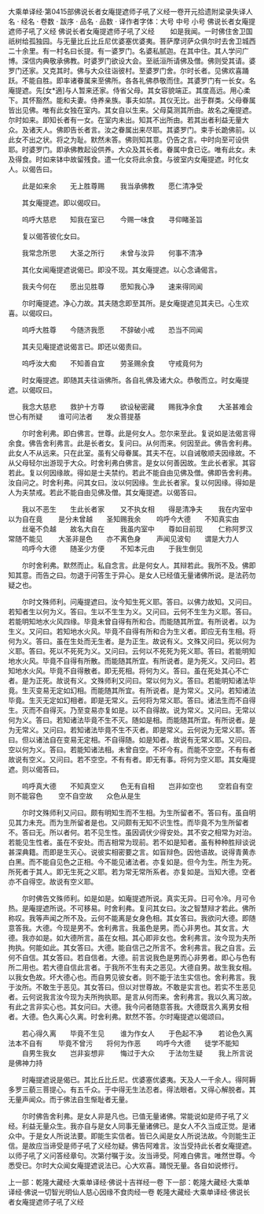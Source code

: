 大乘单译经·第0415部佛说长者女庵提遮师子吼了义经一卷开元拾遗附梁录失译人名
· 经名 · 卷数 · 跋序
· 品名 · 品数 · 译作者字体：大号 中号 小号
佛说长者女庵提遮师子吼了义经
佛说长者女庵提遮师子吼了义经
　　如是我闻。一时佛住舍卫国祇树给孤独园。与无量比丘比丘尼优婆塞优婆夷。菩萨摩诃萨众俱尔时去舍卫城西二十余里。有一村名曰长提。有一婆罗门。名婆私腻迦。在其中住。其人学问广博。深信内典敬承佛教。时婆罗门欲设大会。至祇洹所请佛及僧。佛则受其请。婆罗门还家。又克其时。佛与大众往诣彼村。至婆罗门舍。尔时长者。见佛欢喜踊跃。不能自胜。即率诸眷属来至佛所。各各礼佛恭敬而住。其婆罗门有一长女。名庵提遮。先[女*適]与人暂来还家。侍省父母。其女容貌端正。其度高远。用心柔下。其怀豁然。能和夫妻。侍养亲族。事夫如禁。其仪无比。出于群类。父母眷属皆出见佛。唯有此女独在室内。其女自以生来。父母莫测其所由。故名之庵提遮。尔时如来。即知长者有一女。在室内未出。知其不出所由。若其出者利益无量大众。及诸天人。佛即告长者言。汝之眷属出来尽耶。其婆罗门。束手长跪佛前。以此女不出之状。将之为耻。默然未答。佛则知其意。仍告之言。中时向至可设供耶。时婆罗门。即承佛教起设供养。大众及其长者。眷属中食已讫。唯有此女。未及得食。时如来钵中故留残食。遣一化女将此余食。与彼室内女庵提遮。时化女人。以偈告曰。

　　此是如来余　　无上胜尊赐
　　我当承佛教　　愿仁清净受

　　其女庵提遮。即以偈叹曰。

　　呜呼大慈悲　　知我在室已
　　今赐一味食　　寻仰睹圣旨

　　复以偈答彼化女曰。

　　我常念所思　　大圣之所行
　　未曾与汝异　　何事不清净

　　其化女闻庵提遮说偈已。即没不现。其女庵提遮。以心念诵偈言。

　　我夫今何在　　愿出见胜尊
　　愿知我心净　　速来得同闻

　　尔时庵提遮。净心力故。其夫随念即至其所。是女庵提遮见其夫已。心生欢喜。以偈叹曰。

　　呜呼大胜尊　　今随济我愿
　　不辞破小戒　　恐当不同闻

　　其夫见庵提遮说偈言已。即还以偈责曰。

　　呜呼汝大痴　　不知善自宜
　　劳圣赐余食　　守戒竟何为

　　时女庵提遮。即随其夫往诣佛所。各自礼佛及诸大众。恭敬而立。时女庵提遮。以偈叹曰。

　　我念大慈悲　　救护十方尊
　　欲设秘密藏　　赐我净余食
　　大圣甚难会　　世心有所疑
　　谁可问法者　　发众菩提基

　　尔时舍利弗。即白佛言。世尊。此是何女人。忽尔来至此。复说如是法偈言得余食。佛告舍利弗言。此是长者女。复问曰。从何而来。何因至此。佛告舍利弗。此女人不从远来。只在此室。虽有父母眷属。其夫不在。以自诫敬顺夫因缘故。不从父母轻尔出游现于大众。时舍利弗白佛言。是女以何善因故。生此长者家。其容若此。复以何因缘故。得如是士夫禁约。若此不能自由见佛及僧。佛即告舍利弗。汝自问之。时舍利弗。问其女曰。汝以何因缘。生此长者家。复以何因缘。得如是人为夫禁戒。若此不能自由见佛及僧。其女庵提遮。以偈答曰。

　　我以不恶生　　生此长者家
　　又不执女相　　得是清净夫
　　我在内室中　　以为自在竟
　　是分未曾越　　圣知赐我余
　　呜呼今大德　　不知真实由
　　丝毫不负越　　故名大自在
　　我虽内室中　　尊如目前现
　　仁称阿罗汉　　常随不能见
　　大圣非是色　　亦不离色身
　　声闻见波旬　　谓是大力人
　　呜呼今大德　　随圣少方便
　　不知本元由　　于我生倒见

　　尔时舍利弗。默然而止。私自念言。此是何女人。其辩若此。我所不及。佛即知其意。而告之曰。勿退于问答生于异心。是女人已经值无量诸佛所说。是法药勿疑之也。

　　尔时文殊师利。问庵提遮曰。汝今知生死义耶。答曰。以佛力故知。又问曰。若知者生以何为义。答曰。生以不生生为义。又问曰。云何不生生为义耶。答曰。若能明知地水火风四缘。毕竟未曾自得有所和合。而能随其所宜。有所说者。以为生义。又问曰。若知地水火风。毕竟不自得有所和合为生义者。即应无有生相。将何为义。答曰。虽在生处而无生者。是为正生。故说有义。文殊又问曰。死以何为义耶。答曰。死以不死死为义。又问曰。云何以不死死为死义耶。答曰。若能明知地水火风。毕竟不自得有所散。而能随其所宜。有所说者。是为死义。又问曰。若知地水火风。毕竟不自得散者。即无死相。将何为义。答曰。虽在死处其心不亡者。是为正死。故说有义。文殊师利又问曰。常以何为义。答曰。若能明知诸法毕竟。生灭变易无定如幻相。而能随其所宜。有所说者。是为常义。又问。若知诸法毕竟。生灭无定如幻相者。即是无常义。云何将为常义耶。答曰。诸法生而不自得生。灭而不自得灭。乃至变易亦复如是。以不自得故。说为常义。又问曰。无常以何为义。答曰。若知诸法毕竟不生不灭。随如是相。而能随其所宜。有所说者。是为无常义。又问曰。若知诸法毕竟不生不灭者。即是常义。云何说为无常义耶。答曰。但以诸法自在变易无定相。不自得随。如是知者。故说有无常义耶。又问曰。空以何为义。答曰。若能知诸法相。未曾自空。不坏今有。而能不空空。不有有者故说有空义。又问曰。若不空空。不有有者。即无有事。将何为空义耶。其女庵提遮。则以偈答曰。

　　呜呼真大德　　不知真空义
　　色无有自相　　岂非如空也
　　空若自有空　　则不能容色
　　空不自空故　　众色从是生

　　尔时文殊师利又问曰。颇有明知生而不生相。为生所留者不。答曰有。虽自明见其力未充。而为生所留者是也。又问颇有无知不识生性。而毕竟不为生所留者不。答曰无。所以者何。若不见生性。虽因调伏少得安处。其不安之相常为对治。若能见生性者。虽在不安处。而吉相常为现前。若不如是知者。虽有种种胜辩谈说甚深典籍。而即是生灭心。说彼实相密要之言。如盲辩色。因他语故。说得青黄赤白黑。而不能自见色之正相。今不能见诸法者。亦复如是。但今为生。所生为死。所死者于其人。即无生死之义耶。若为常无常所系者。亦复如是。当知大德。空者亦不自得空。故说有空义耶。

　　尔时佛告文殊师利。如是如是。如庵提遮所说。真实无异。日可令冷。月可令热。是庵提遮所说。不可移易。时舍利弗。复问其女曰。汝之智慧辩才若此。佛所称叹。我等声闻之所不及。云何不能离是女身色相。其女答曰。我欲问大德。即随意答我。大德。今现是男不。舍利弗言。我虽色是男。而心非男也。其女言。大德。我亦如是。如大德所言。虽在女相。其心即非女也。舍利弗言。汝今现为夫所拘执。何能如此。其女答曰。大德。能自信己之所言不。舍利弗言。我之自言。云何不自信。其女答曰。若自信者。大德。前言说我色是男而心非男者。即心与色有所二用也。若大德自信此言者。于我所不生有夫之恶见。大德自男。故生我女相。以我女色故。坏大德心也。而自男见彼女者。则不能于法生实信也。舍利弗言。我于汝所。不敢生于恶见。其女答曰。但以对世尊故。不敢是实言也。若实不生恶见者。云何说我言汝今现为夫所拘执耶。是言从何而来。舍利弗言。我以久离习故。有此之言非实心也。其女问曰。大德。我今问者随意答我。大德既言久离男女相者。大德。色久离心久离。时舍利弗。默然不答。尔时庵提遮以偈颂曰。

　　若心得久离　　毕竟不生见
　　谁为作女人　　于色起不净
　　若论色久离　　法本不自有
　　毕竟不曾污　　将何为作恶
　　呜呼今大德　　徒学不能知
　　自男生我女　　岂非妄想非
　　悔过于大众　　于法勿生疑
　　我上所言说　　是佛神力持

　　时庵提遮说是偈已。其比丘比丘尼。优婆塞优婆夷。天及人一千余人。得阿耨多罗三藐三菩提心。有五千众。于中得无生法忍者。得法眼者。又得心解脱者。其无量声闻众。而于佛法自生惭耻者无量。

　　尔时佛告舍利弗。是女人非是凡也。已值无量诸佛。常能说如是师子吼了义经。利益无量众生。我亦自与是女人同事无量诸佛已。是女人不久当成正觉。是诸众中。于是女人所说法要。即能生实信者。皆已久闻是女人所说法故。今则能生正信。是故应当谛受是师子吼了义经勿疑。佛告阿难言。汝当受持此长者女庵提遮。以师子吼了义问答经章句。次第付嘱于汝。汝当谛受。阿难白佛言。唯然世尊。今悉受已。尔时大众闻女庵提遮说法已。心大欢喜。踊悦无量。各自如说修行。

上一部：乾隆大藏经·大乘单译经·佛说十吉祥经一卷
下一部：乾隆大藏经·大乘单译经·佛说一切智光明仙人慈心因缘不食肉经一卷
乾隆大藏经·大乘单译经·佛说长者女庵提遮师子吼了义经